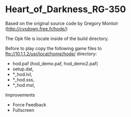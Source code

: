 # Heart_of_Darkness_RG-350

Based on the original source code by Gregory Montoir (http://cyxdown.free.fr/hode/)

The Opk file is locate inside of the build directory.

Before to play copy the following game files to ftp://10.1.1.2/usr/local/home/hode/ directory:
- hod.paf (hod_demo.paf, hod_demo2.paf)
- setup.dat,
- *_hod.lvl,
- *_hod.sss,
- *_hod.mst,


Improvements
- Force Feedback
- Fullscreen
  
